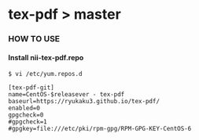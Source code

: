 # tex-pdf > master

### HOW TO USE

#### Install nii-tex-pdf.repo
    $ vi /etc/yum.repos.d
  
    [tex-pdf-git]
    name=CentOS-$releasever - tex-pdf
    baseurl=https://ryukaku3.github.io/tex-pdf/
    enabled=0
    gpgcheck=0
    #gpgcheck=1
    #gpgkey=file:///etc/pki/rpm-gpg/RPM-GPG-KEY-CentOS-6

